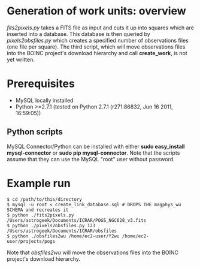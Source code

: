 # Generation of work units: overview

*fits2pixels.py* takes a FITS file as input and cuts it up into squares which are inserted into a database. This database is then queried by *pixels2obsfiles.py* which creates a specified number of observations files (one file per square). The third script, which will move observations files into the BOINC project's download hierarchy and call **create_work**, is not yet written.

# Prerequisites

* MySQL locally installed
* Python >=2.7.1 (tested on Python 2.7.1 (r271:86832, Jun 16 2011, 16:59:05))

## Python scripts

MySQL Connector/Python can be installed with either **sudo easy_install mysql-connector** or **sudo pip mysql-connector**. Note that the scripts assume that they can use the MySQL "root" user without password.
  
# Example run

    $ cd /path/to/this/directory
    $ mysql -u root < create_link_database.sql # DROPS THE magphys_wu SCHEMA and recreates it
    $ python ./fits2pixels.py /Users/astrogeek/Documents/ICRAR/POGS_NGC628_v3.fits
    $ python ./pixels2obsfiles.py 123 /Users/astrogeek/Documents/ICRAR/obsfiles
    $ python ./obsfiles2wu /home/ec2-user/f2wu /home/ec2-user/projects/pogs
	
Note that *obsfiles2wu* will move the observations files into the BOINC project's download hierarchy.